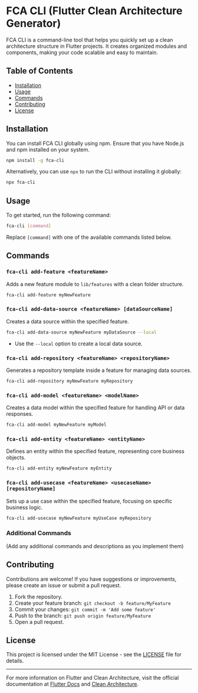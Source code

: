 # FCA CLI (Flutter Clean Architecture Generator)

FCA CLI is a command-line tool that helps you quickly set up a clean architecture structure in Flutter projects. It creates organized modules and components, making your code scalable and easy to maintain.

## Table of Contents

-   [Installation](#installation)
-   [Usage](#usage)
-   [Commands](#commands)
-   [Contributing](#contributing)
-   [License](#license)

## Installation

You can install FCA CLI globally using npm. Ensure that you have Node.js and npm installed on your system.

```bash
npm install -g fca-cli
```

Alternatively, you can use `npx` to run the CLI without installing it globally:

```bash
npx fca-cli
```

## Usage

To get started, run the following command:

```bash
fca-cli [command]
```

Replace `[command]` with one of the available commands listed below.

## Commands

### `fca-cli add-feature <featureName>`

Adds a new feature module to `lib/features` with a clean folder structure.

```bash
fca-cli add-feature myNewFeature
```

### `fca-cli add-data-source <featureName> [dataSourceName]`

Creates a data source within the specified feature.

```bash
fca-cli add-data-source myNewFeature myDataSource --local
```

-   Use the `--local` option to create a local data source.

### `fca-cli add-repository <featureName> <repositoryName>`

Generates a repository template inside a feature for managing data sources.

```bash
fca-cli add-repository myNewFeature myRepository
```

### `fca-cli add-model <featureName> <modelName>`

Creates a data model within the specified feature for handling API or data responses.

```bash
fca-cli add-model myNewFeature myModel
```

### `fca-cli add-entity <featureName> <entityName>`

Defines an entity within the specified feature, representing core business objects.

```bash
fca-cli add-entity myNewFeature myEntity
```

### `fca-cli add-usecase <featureName> <usecaseName> [repositoryName]`

Sets up a use case within the specified feature, focusing on specific business logic.

```bash
fca-cli add-usecase myNewFeature myUseCase myRepository
```

### Additional Commands

(Add any additional commands and descriptions as you implement them)

## Contributing

Contributions are welcome! If you have suggestions or improvements, please create an issue or submit a pull request.

1. Fork the repository.
2. Create your feature branch: `git checkout -b feature/MyFeature`
3. Commit your changes: `git commit -m 'Add some feature'`
4. Push to the branch: `git push origin feature/MyFeature`
5. Open a pull request.

## License

This project is licensed under the MIT License - see the [LICENSE](LICENSE) file for details.

---

For more information on Flutter and Clean Architecture, visit the official documentation at [Flutter Docs](https://flutter.dev/docs) and [Clean Architecture](https://www.baeldung.com/clean-architecture).
